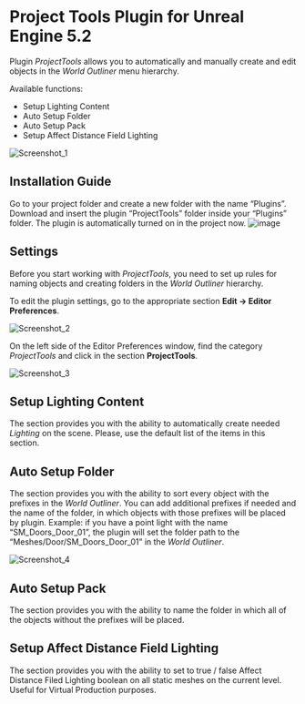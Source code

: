 # Project Tools Plugin for Unreal Engine 5.2

Plugin *ProjectTools* allows you to automatically and manually create and edit objects in the *World Outliner* menu hierarchy.

Available functions:
- Setup Lighting Content
- Auto Setup Folder
- Auto Setup Pack
- Setup Affect Distance Field Lighting
  
![Screenshot_1](https://github.com/RichBakhtiiar/ProjectTools/assets/141634532/174c5892-d04d-4fc4-a2ca-435699a84441)

## Installation Guide

Go to your project folder and create a new folder with the name “Plugins”. Download and insert the plugin “ProjectTools” folder inside your “Plugins” folder. The plugin is automatically turned on in the project now.
![image](https://github.com/RichBakhtiiar/ProjectTools/assets/141634532/c38aef92-c7da-47a1-b881-9094cec7b6e6)

## Settings

Before you start working with *ProjectTools*, you need to set up rules for naming objects and creating folders in the *World Outliner* hierarchy.

To edit the plugin settings, go to the appropriate section **Edit → Editor Preferences**.

![Screenshot_2](https://github.com/RichBakhtiiar/ProjectTools/assets/141634532/deae5c0c-060b-4262-aa90-0f77bc4ded59)

On the left side of the Editor Preferences window, find the category *ProjectTools* and click in the section **ProjectTools**.

![Screenshot_3](https://github.com/RichBakhtiiar/ProjectTools/assets/141634532/64c9dbfb-d9db-4b41-bae0-ebf27e9ea630)

## Setup Lighting Content

The section provides you with the ability to automatically create needed *Lighting* on the scene. Please, use the default list of the items in this section.

## Auto Setup Folder

The section provides you with the ability to sort every object with the prefixes in the *World Outliner*. You can add additional prefixes if needed and the name of the folder, in which objects with those prefixes will be placed by plugin. Example: if you have a point light with the name “SM_Doors_Door_01”, the plugin will set the folder path to the “Meshes/Door/SM_Doors_Door_01” in the *World Outliner*.

![Screenshot_4](https://github.com/RichBakhtiiar/ProjectTools/assets/141634532/198d2734-de89-4dba-85c5-c0063a9c68ec)

## Auto Setup Pack

The section provides you with the ability to name the folder in which all of the objects without the prefixes will be placed.

## Setup Affect Distance Field Lighting

The section provides you with the ability to set to true / false Affect Distance Filed Lighting boolean on all static meshes on the current level. Useful for Virtual Production purposes.
